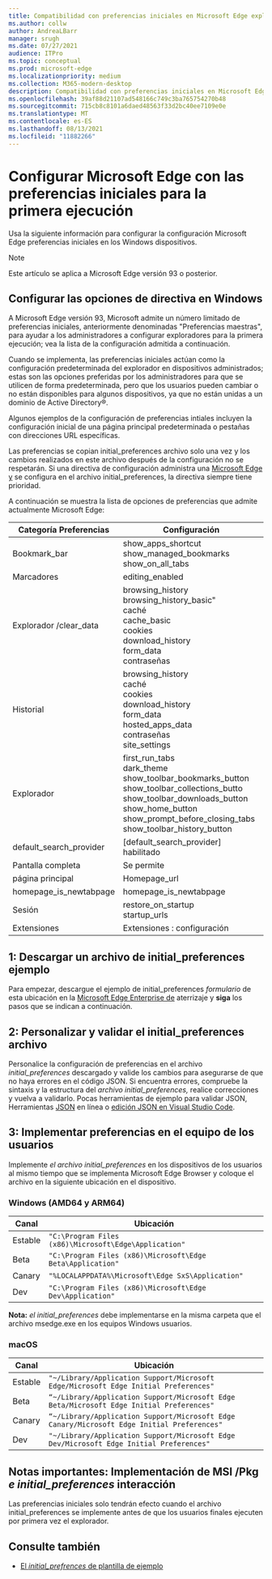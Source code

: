 ```yaml
---
title: Compatibilidad con preferencias iniciales en Microsoft Edge explorador
ms.author: collw
author: AndreaLBarr
manager: srugh
ms.date: 07/27/2021
audience: ITPro
ms.topic: conceptual
ms.prod: microsoft-edge
ms.localizationpriority: medium
ms.collection: M365-modern-desktop
description: Compatibilidad con preferencias iniciales en Microsoft Edge explorador.
ms.openlocfilehash: 39af88d21107ad548166c749c3ba765754270b48
ms.sourcegitcommit: 715cb8c8101a6daed48563f33d2bc40ee7109e0e
ms.translationtype: MT
ms.contentlocale: es-ES
ms.lasthandoff: 08/13/2021
ms.locfileid: "11882266"
---
```

# <a name="configure-microsoft-edge-using-initial-preferences-settings-for-the-first-run"></a>Configurar Microsoft Edge con las preferencias iniciales para la primera ejecución

Usa la siguiente información para configurar la configuración Microsoft Edge preferencias iniciales en los Windows dispositivos.

> [!Note]
> Este artículo se aplica a Microsoft Edge versión 93 o posterior.

## <a name="configure-policy-settings-on-windows"></a>Configurar las opciones de directiva en Windows

A Microsoft Edge versión 93, Microsoft admite un número limitado de preferencias iniciales, anteriormente denominadas "Preferencias maestras", para ayudar a los administradores a configurar exploradores para la primera ejecución; vea la lista de la configuración admitida a continuación.  

Cuando se implementa, las preferencias iniciales actúan como la configuración predeterminada del explorador en dispositivos administrados; estas son las opciones preferidas por los administradores para que se utilicen de forma predeterminada, pero que los usuarios pueden cambiar o no están disponibles para algunos dispositivos, ya que no están unidas a un dominio de Active Directory®.

Algunos ejemplos de la configuración de preferencias intiales incluyen la configuración inicial de una página principal predeterminada o pestañas con direcciones URL específicas.

Las preferencias se copian initial_preferences archivo solo una vez y los cambios realizados en este archivo después de la configuración no se respetarán. Si una directiva de configuración administra una [Microsoft Edge y](/deployedge/microsoft-edge-policies) se configura en el archivo initial_preferences, la directiva siempre tiene prioridad.

A continuación se muestra la lista de opciones de preferencias que admite actualmente Microsoft Edge:

| Categoría Preferencias | Configuración |
| - | - |
| Bookmark_bar | show_apps_shortcut<br>show_managed_bookmarks<br>show_on_all_tabs |
| Marcadores | editing_enabled |
| Explorador /clear_data | browsing_history<br>browsing_history_basic"<br>caché<br>cache_basic<br>cookies<br>download_history<br>form_data<br>contraseñas |
| Historial | browsing_history<br>caché<br>cookies<br>download_history<br>form_data<br>hosted_apps_data<br>contraseñas<br>site_settings |
| Explorador | first_run_tabs<br>dark_theme<br>show_toolbar_bookmarks_button<br>show_toolbar_collections_butto<br>show_toolbar_downloads_button<br>show_home_button<br>show_prompt_before_closing_tabs<br>show_toolbar_history_button |
| default_search_provider | [default_search_provider] habilitado |
| Pantalla completa | Se permite |
| página principal | Homepage_url |
| homepage_is_newtabpage | homepage_is_newtabpage |
| Sesión | restore_on_startup<br>startup_urls |
| Extensiones | Extensiones : configuración |

## <a name="1-download-an-example-initial_preferences-file"></a>1: Descargar un archivo de initial_preferences ejemplo

Para empezar, descargue el ejemplo de initial_preferences *formulario* de esta ubicación en la [Microsoft Edge Enterprise de](https://www.microsoft.com/edge/business/download) aterrizaje y **siga** los pasos que se indican a continuación.

## <a name="2-customize-and-validate-the-initial_preferences-file"></a>2: Personalizar y validar el initial_preferences archivo

Personalice la configuración de preferencias en el archivo *initial_preferences* descargado y valide los cambios para asegurarse de que no haya errores en el código JSON. Si encuentra errores, compruebe la sintaxis y la estructura del *archivo initial_preferences,* realice correcciones y vuelva a validarlo. Pocas herramientas de ejemplo para validar JSON, Herramientas [JSON](https://jsonformatter.org/) en línea o [edición JSON en Visual Studio Code](https://code.visualstudio.com/docs/languages/json).

## <a name="3-deploy-preferences-to-users-computer"></a>3: Implementar preferencias en el equipo de los usuarios

Implemente *el archivo initial_preferences* en los dispositivos de los usuarios al mismo tiempo que se implementa Microsoft Edge Browser y coloque el archivo en la siguiente ubicación en el dispositivo.

### <a name="windows-amd64-and-arm64"></a>Windows (AMD64 y ARM64)

| Canal | Ubicación |
| - | - |
| Estable | `"C:\Program Files (x86)\Microsoft\Edge\Application"` |
| Beta | `"C:\Program Files (x86)\Microsoft\Edge Beta\Application"` |
|Canary | `"%LOCALAPPDATA%\Microsoft\Edge SxS\Application"` |
| Dev | `"C:\Program Files (x86)\Microsoft\Edge Dev\Application"` |

**Nota:** *el initial_preferences* debe implementarse en la misma carpeta que el archivo msedge.exe en los equipos Windows usuarios.  

### <a name="macos"></a>macOS

| Canal | Ubicación |
| - | - |
| Estable | `"~/Library/Application Support/Microsoft Edge/Microsoft Edge Initial Preferences"` |
| Beta | `“~/Library/Application Support/Microsoft Edge Beta/Microsoft Edge Initial Preferences"` |
| Canary | `“~/Library/Application Support/Microsoft Edge Canary/Microsoft Edge Initial Preferences"` |
| Dev | `"~/Library/Application Support/Microsoft Edge Dev/Microsoft Edge Initial Preferences"` |

## <a name="important-notes-msi--pkg-deployment-and-initial_preferences-interaction"></a>Notas importantes: Implementación de MSI /Pkg *e initial_preferences* interacción

Las preferencias iniciales solo tendrán efecto cuando el archivo initial_preferences se implemente antes de que los usuarios finales ejecuten por primera vez el explorador.  

## <a name="see-also"></a>Consulte también

- [El *initial_prefrences* de plantilla de ejemplo](https://www.microsoft.com/edge/business/download)
